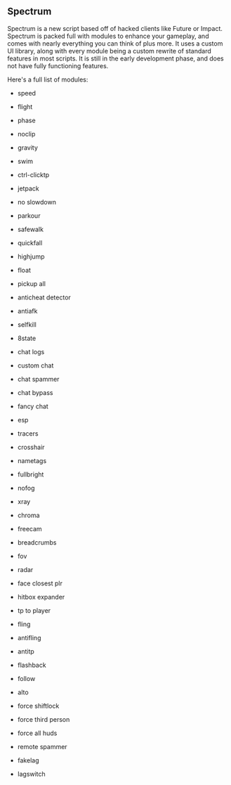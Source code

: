 ## Spectrum
Spectrum is a new script based off of hacked clients like Future or Impact. Spectrum is packed full with modules to enhance your gameplay, and comes with nearly everything you can think of plus more. It uses a custom UI library, along with every module being a custom rewrite of standard features in most scripts.
It is still in the early development phase, and does not have fully functioning features.

Here's a full list of modules:

 - speed
 - flight 
 - phase 
 - noclip
 - gravity
 - swim 
 - ctrl-clicktp 
 - jetpack 
 - no slowdown
 - parkour 
 - safewalk 
 - quickfall 
 - highjump 
 - float
 - pickup all
 - anticheat detector
 - antiafk
 - selfkill
 - 8state

 - chat logs
 - custom chat
 - chat spammer
 - chat bypass
 - fancy chat

 - esp
 - tracers
 - crosshair
 - nametags
 - fullbright
 - nofog
 - xray
 - chroma
 - freecam
 - breadcrumbs
 - fov
 - radar

 - face closest plr
 - hitbox expander
 - tp to player
 - fling
 - antifling
 - antitp
 - flashback
 - follow
 - alto

 - force shiftlock
 - force third person 
 - force all huds
 - remote spammer 
 - fakelag 
 - lagswitch

